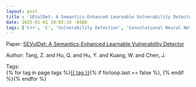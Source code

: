 ```yaml
---
layout: post
title : 'SEVulDet: A Semantics-Enhanced Learnable Vulnerability Detector'
date: 2025-01-01 10:03:19 -0500
tags: ['C++', 'C', 'Vulnerability Detection', 'Convolutional Neural Network', 'Code gadgets']
---
```

Paper: [SEVulDet: A Semantics-Enhanced Learnable Vulnerability Detector](https://ieeexplore.ieee.org/stamp/stamp.jsp?arnumber=9833680)

Author: Tang, Z. and Hu, Q. and Hu, Y. and Kuang, W. and Chen, J.




 Tags:  
        <span>{% for tag in page.tags %}<a href="/tags/#{{ tag | slugify }}">{{ tag }}</a>{% if forloop.last == false %}, {% endif %}{% endfor %}</span>

